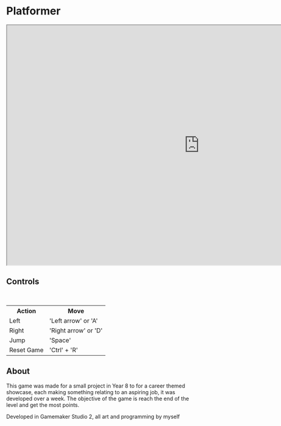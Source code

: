 # Platformer

<iframe width="1024" height="640" src="https://locstock.dev/MarioLike/"></iframe>

## Controls

<table>  
  <tr>  <th>Action</th>        <th>Move</th>                         </tr>  
  <tr>  <td>Left</td>             <td>'Left arrow' or 'A'</td>      </tr>  
  <tr>  <td>Right</td>           <td> 'Right arrow' or 'D' </td> </tr>  
  <tr>  <td>Jump</td>           <td> 'Space' </td>                   </tr>  
  <tr>  <td>Reset Game</td> <td>  'Ctrl' + 'R'</td>              </tr>  
</table>

## About
This game was made for a small project in Year 8 to for a career themed showcase, each making something relating to an aspiring job, it was developed over a week. The objective of the game is reach the end of the level and get the most points.

Developed in Gamemaker Studio 2, all art and programming by myself
